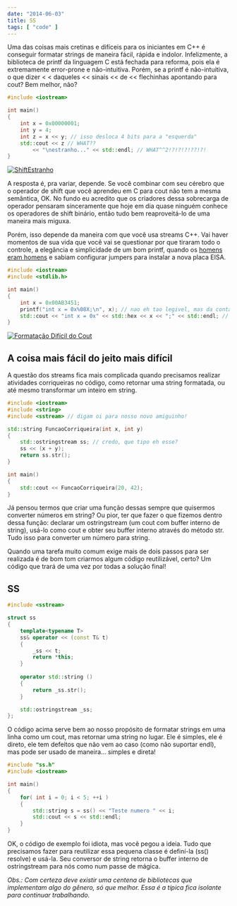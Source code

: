 ```yaml
---
date: "2014-06-03"
title: SS
tags: [ "code" ]
---
```

Uma das coisas mais cretinas e difíceis para os iniciantes em C++ é conseguir formatar strings de maneira fácil, rápida e indolor. Infelizmente, a biblioteca de printf da linguagem C está fechada para reforma, pois ela é extremamente error-prone e não-intuitiva. Porém, se a printf é não-intuitiva, o que dizer < < daqueles << sinais << de << flechinhas apontando para cout? Bem melhor, não?

```cpp
#include <iostream>

int main()
{
    int x = 0x00000001;
    int y = 4;
    int z = x << y; // isso desloca 4 bits para a "esquerda"
    std::cout << z // WHAT??
        << "\nestranho..." << std::endl; // WHAT^^2!?!?!?!??!?!
}

```

[![ShiftEstranho](/images/tnVztzy.png)](/images/tnVztzy.png)

A resposta é, pra variar, depende. Se você combinar com seu cérebro que o operador de shift que você aprendeu em C para cout não tem a mesma semântica, OK. No fundo eu acredito que os criadores dessa sobrecarga de operador pensaram sinceramente que hoje em dia quase ninguém conhece os operadores de shift binário, então tudo bem reaproveitá-lo de uma maneira mais miguxa.

Porém, isso depende da maneira com que você usa streams C++. Vai haver momentos de sua vida que você vai se questionar por que tiraram todo o controle, a elegância e simplicidade de um bom printf, quando os [homens eram homens](http://www.caloni.com.br/programadores-de-verdade-nao-usam-java) e sabiam configurar jumpers para instalar a nova placa EISA.

```cpp
#include <iostream>
#include <stdlib.h>

int main()
{
    int x = 0x00AB3451;
    printf("int x = 0x%08X;\n", x); // nao eh tao legivel, mas da conta do recado
    std::cout << "int x = 0x" << std::hex << x << ";" << std::endl; // pois eh, parece que melhoramos mesmo com streams...
}

```

[![Formatação Difícil do Cout](/images/7hFREwa.png)](/images/7hFREwa.png)

## A coisa mais fácil do jeito mais difícil

A questão dos streams fica mais complicada quando precisamos realizar atividades corriqueiras no código, como retornar uma string formatada, ou até mesmo transformar um inteiro em string.

```cpp
#include <iostream>
#include <string>
#include <sstream> // digam oi para nosso novo amiguinho!

std::string FuncaoCorriqueira(int x, int y)
{
    std::ostringstream ss; // credo, que tipo eh esse?
    ss << (x + y);
    return ss.str();
}

int main()
{
    std::cout << FuncaoCorriqueira(20, 42);
}

```

Já pensou termos que criar uma função dessas sempre que quisermos converter números em string? Ou pior, ter que fazer o que fizemos dentro dessa função: declarar um ostringstream (um cout com buffer interno de string), usá-lo como cout e obter seu buffer interno através do método str. Tudo isso para converter um número para string.

Quando uma tarefa muito comum exige mais de dois passos para ser realizada é de bom tom criarmos algum código reutilizável, certo? Um código que trará de uma vez por todas a solução final!

## SS

```cpp
#include <sstream>

struct ss
{
    template<typename T>
    ss& operator << (const T& t)
    {
        _ss << t; 
        return *this;
    }
    
    operator std::string ()
    { 
        return _ss.str();
    }

    std::ostringstream _ss;
};

```

O código acima serve bem ao nosso propósito de formatar strings em uma linha como um cout, mas retornar uma string no lugar. Ele é simples, ele é direto, ele tem defeitos que não vem ao caso (como não suportar endl), mas pode ser usado de maneira... simples e direta!

```cpp
#include "ss.h"
#include <iostream>

int main()
{
    for( int i = 0; i < 5; ++i )
    {
        std::string s = ss() << "Teste numero " << i;
        std::cout << s << std::endl;
    }
}

```

OK, o código de exemplo foi idiota, mas você pegou a ideia. Tudo que precisamos fazer para reutilizar essa pequena classe é definí-la (ss() resolve) e usá-la. Seu conversor de string retorna o buffer interno de ostringstream para nós como num passe de mágica.

_Obs.: Com certeza deve existir uma centena de bibliotecas que implementam algo do gênero, só que melhor. Essa é a típica fica isolante para continuar trabalhando._

